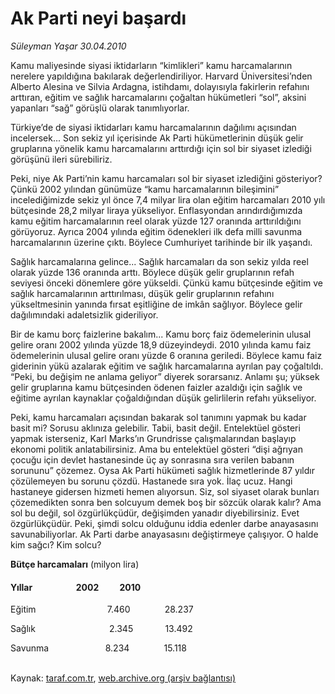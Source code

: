 # Ak Parti neyi başardı

*Süleyman Yaşar 30.04.2010*

<div class="yazi"><p>Kamu maliyesinde siyasi iktidarların “kimlikleri” kamu harcamalarının nerelere yapıldığına bakılarak değerlendiriliyor. Harvard Üniversitesi’nden Alberto Alesina ve Silvia Ardagna, istihdamı, dolayısıyla fakirlerin refahını arttıran, eğitim ve sağlık harcamalarını çoğaltan hükümetleri “sol”, aksini yapanları “sağ” görüşlü olarak tanımlıyorlar.</p>
<p>Türkiye’de de siyasi iktidarları kamu harcamalarının dağılımı açısından incelersek... Son sekiz yıl içerisinde Ak Parti hükümetlerinin düşük gelir gruplarına yönelik kamu harcamalarını arttırdığı için sol bir siyaset izlediği görüşünü ileri sürebiliriz. </p>
<p>Peki, niye Ak Parti’nin kamu harcamaları sol bir siyaset izlediğini gösteriyor? Çünkü 2002 yılından günümüze “kamu harcamalarının bileşimini” incelediğimizde sekiz yıl önce 7,4 milyar lira olan eğitim harcamaları 2010 yılı bütçesinde 28,2 milyar liraya yükseliyor. Enflasyondan arındırdığımızda kamu eğitim harcamalarının reel olarak yüzde 127 oranında arttırıldığını görüyoruz. Ayrıca 2004 yılında eğitim ödenekleri ilk defa milli savunma harcamalarının üzerine çıktı. Böylece Cumhuriyet tarihinde bir ilk yaşandı. <br/></p>
<p>Sağlık harcamalarına gelince... Sağlık harcamaları da son sekiz yılda reel olarak yüzde 136 oranında arttı. Böylece düşük gelir gruplarının refah seviyesi önceki dönemlere göre yükseldi. Çünkü kamu bütçesinde eğitim ve sağlık harcamalarının arttırılması, düşük gelir gruplarının refahını yükseltmesinin yanında fırsat eşitliğine de imkân sağlıyor. Böylece gelir dağılımındaki adaletsizlik gideriliyor.<br/></p>
<p>Bir de kamu borç faizlerine bakalım... Kamu borç faiz ödemelerinin ulusal gelire oranı 2002 yılında yüzde 18,9 düzeyindeydi. 2010 yılında kamu faiz ödemelerinin ulusal gelire oranı yüzde 6 oranına geriledi. Böylece kamu faiz giderinin yükü azalarak eğitim ve sağlık harcamalarına ayrılan pay çoğaltıldı. “Peki, bu değişim ne anlama geliyor” diyerek sorarsanız. Anlamı şu; yüksek gelir gruplarına kamu bütçesinden ödenen faizler azaldığı için sağlık ve eğitime ayrılan kaynaklar çoğaldığından düşük gelirlilerin refahı yükseliyor. <br/></p>
<p>Peki, kamu harcamaları açısından bakarak sol tanımını yapmak bu kadar basit mi? Sorusu aklınıza gelebilir. Tabii, basit değil. Entelektüel gösteri yapmak isterseniz, Karl Marks’ın Grundrisse çalışmalarından başlayıp ekonomi politik anlatabilirsiniz. Ama bu entelektüel gösteri “dişi ağrıyan çocuğu için devlet hastanesinde üç ay sonrasına sıra verilen babanın sorununu” çözemez. Oysa Ak Parti hükümeti sağlık hizmetlerinde 87 yıldır çözülemeyen bu sorunu çözdü. Hastanede sıra yok. İlaç ucuz. Hangi hastaneye gidersen hizmeti hemen alıyorsun. Siz, sol siyaset olarak bunları çözemedikten sonra ben solcuyum demek boş bir sözcük olarak kalır? Ama sol bu değil, sol özgürlükçüdür, değişimden yanadır diyebilirsiniz. Evet özgürlükçüdür. Peki, şimdi solcu olduğunu iddia edenler darbe anayasasını savunabiliyorlar. Ak Parti darbe anayasasını değiştirmeye çalışıyor. O halde kim sağcı? Kim solcu?</p>
<p><b>Bütçe harcamaları</b> (milyon lira)</p>
<p></p>
<h4>Yıllar                     2002          2010  </h4>
<p>Eğitim                             7.460              28.237</p>
<p>Sağlık                              2.345             13.492</p>
<p>Savunma                       8.234              15.118<br/> </p></div>

Kaynak: [taraf.com.tr](http://www.taraf.com.tr:80/makale/11102.htm), [web.archive.org (arşiv bağlantısı)](http://web.archive.org/web/20100502031416/http://www.taraf.com.tr:80/makale/11102.htm)

